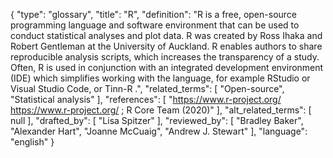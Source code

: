 {
    "type": "glossary",
    "title": "R",
    "definition": "R is a free, open-source programming language and software environment that can be used to conduct statistical analyses and plot data. R was created by Ross Ihaka and Robert Gentleman at the University of Auckland. R enables authors to share reproducible analysis scripts, which increases the transparency of a study. Often, R is used in conjunction with an integrated development environment (IDE) which simplifies working with the language, for example RStudio or Visual Studio Code, or Tinn-R .",
    "related_terms": [
        "Open-source",
        "Statistical analysis"
    ],
    "references": [
        "https://www.r-project.org/ https://www.r-project.org/ ; R Core Team (2020)"
    ],
    "alt_related_terms": [
        null
    ],
    "drafted_by": [
        "Lisa Spitzer"
    ],
    "reviewed_by": [
        "Bradley Baker",
        "Alexander Hart",
        "Joanne McCuaig",
        "Andrew J. Stewart"
    ],
    "language": "english"
}